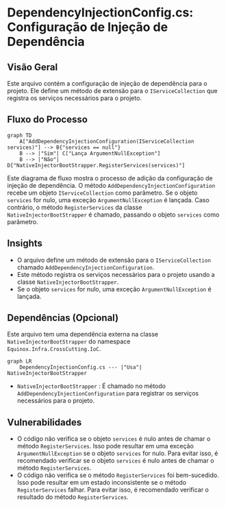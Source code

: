 # DependencyInjectionConfig.cs: Configuração de Injeção de Dependência

## Visão Geral
Este arquivo contém a configuração de injeção de dependência para o projeto. Ele define um método de extensão para o `IServiceCollection` que registra os serviços necessários para o projeto.

## Fluxo do Processo
```mermaid
graph TD
    A["AddDependencyInjectionConfiguration(IServiceCollection services)"] --> B{"services == null"}
    B --> |"Sim"| C["Lança ArgumentNullException"]
    B --> |"Não"| D["NativeInjectorBootStrapper.RegisterServices(services)"]
```
Este diagrama de fluxo mostra o processo de adição da configuração de injeção de dependência. O método `AddDependencyInjectionConfiguration` recebe um objeto `IServiceCollection` como parâmetro. Se o objeto `services` for nulo, uma exceção `ArgumentNullException` é lançada. Caso contrário, o método `RegisterServices` da classe `NativeInjectorBootStrapper` é chamado, passando o objeto `services` como parâmetro.

## Insights
- O arquivo define um método de extensão para o `IServiceCollection` chamado `AddDependencyInjectionConfiguration`.
- Este método registra os serviços necessários para o projeto usando a classe `NativeInjectorBootStrapper`.
- Se o objeto `services` for nulo, uma exceção `ArgumentNullException` é lançada.

## Dependências (Opcional)
Este arquivo tem uma dependência externa na classe `NativeInjectorBootStrapper` do namespace `Equinox.Infra.CrossCutting.IoC`.

```mermaid
graph LR
    DependencyInjectionConfig.cs --- |"Usa"| NativeInjectorBootStrapper
```
- `NativeInjectorBootStrapper` : É chamado no método `AddDependencyInjectionConfiguration` para registrar os serviços necessários para o projeto.

## Vulnerabilidades
- O código não verifica se o objeto `services` é nulo antes de chamar o método `RegisterServices`. Isso pode resultar em uma exceção `ArgumentNullException` se o objeto `services` for nulo. Para evitar isso, é recomendado verificar se o objeto `services` é nulo antes de chamar o método `RegisterServices`.
- O código não verifica se o método `RegisterServices` foi bem-sucedido. Isso pode resultar em um estado inconsistente se o método `RegisterServices` falhar. Para evitar isso, é recomendado verificar o resultado do método `RegisterServices`.
